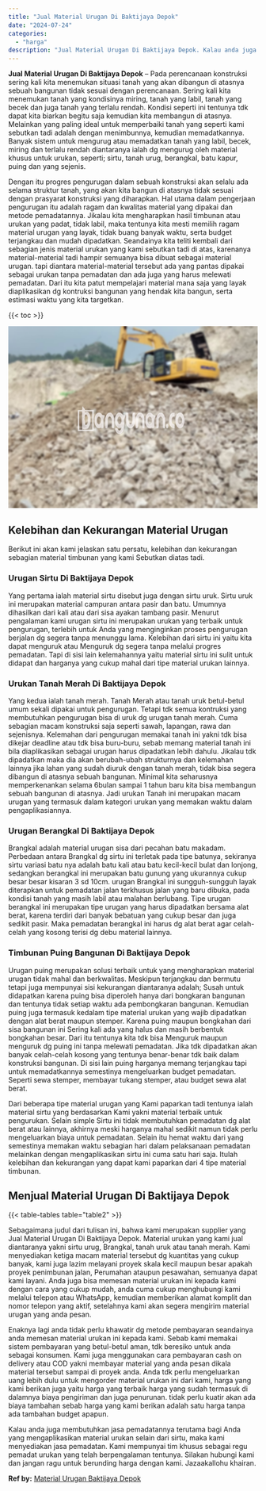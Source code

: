 ```yaml
---
title: "Jual Material Urugan Di Baktijaya Depok"
date: "2024-07-24"
categories: 
  - "harga"
description: "Jual Material Urugan Di Baktijaya Depok. Kalau anda juga membutuhkan jasa pemadatannya terutama bagi Anda yang mengaplikasikan material urukan selain dari si..."
---
```


**Jual Material Urugan Di Baktijaya Depok** – Pada perencanaan konstruksi sering kali kita menemukan situasi tanah yang akan dibangun di atasnya sebuah bangunan tidak sesuai dengan perencanaan. Sering kali kita menemukan tanah yang kondisinya miring, tanah yang labil, tanah yang becek dan juga tanah yang terlalu rendah. Kondisi seperti ini tentunya tdk dapat kita biarkan begitu saja kemudian kita membangun di atasnya. Melainkan yang paling ideal untuk memperbaiki tanah yang seperti kami sebutkan tadi adalah dengan menimbunnya, kemudian memadatkannya. Banyak sistem untuk mengurug atau memadatkan tanah yang labil, becek, miring dan terlalu rendah diantaranya ialah dg mengurug oleh material khusus untuk urukan, seperti; sirtu, tanah urug, berangkal, batu kapur, puing dan yang sejenis.

Dengan itu progres pengurugan dalam sebuah konstruksi akan selalu ada selama struktur tanah, yang akan kita bangun di atasnya tidak sesuai dengan prasyarat konstruksi yang diharapkan. Hal utama dalam pengerjaan pengurugan itu adalah ragam dan kwalitas material yang dipakai dan metode pemadatannya. Jikalau kita mengharapkan hasil timbunan atau urukan yang padat, tidak labil, maka tentunya kita mesti memilih ragam material urugan yang layak, tidak buang banyak waktu, serta budget terjangkau dan mudah dipadatkan. Seandainya kita teliti kembali dari sebagian jenis material urukan yang kami sebutkan tadi di atas, karenanya material-material tadi hampir semuanya bisa dibuat sebagai material urugan. tapi diantara material-material tersebut ada yang pantas dipakai sebagai urukan tanpa pemadatan dan ada juga yang harus melewati pemadatan. Dari itu kita patut mempelajari material mana saja yang layak diaplikasikan dg kontruksi bangunan yang hendak kita bangun, serta estimasi waktu yang kita targetkan.

{{< toc >}}

![Jual Material Urugan Di Baktijaya Depok](/images/jual-urugan-35.png)

## Kelebihan dan Kekurangan Material Urugan

Berikut ini akan kami jelaskan satu persatu, kelebihan dan kekurangan sebagian material timbunan yang kami Sebutkan diatas tadi.

### Urugan Sirtu Di Baktijaya Depok

Yang pertama ialah material sirtu disebut juga dengan sirtu uruk. Sirtu uruk ini merupakan material campuran antara pasir dan batu. Umumnya dihasilkan dari kali atau dari sisa ayakan tambang pasir. Menurut pengalaman kami urugan sirtu ini merupakan urukan yang terbaik untuk pengurugan, terlebih untuk Anda yang menginginkan proses pengurugan berjalan dg segera tanpa menunggu lama. Kelebihan dari sirtu ini yaitu kita dapat menguruk atau Menguruk dg segera tanpa melalui progres pemadatan. Tapi di sisi lain kelemahannya yaitu material sirtu ini sulit untuk didapat dan harganya yang cukup mahal dari tipe material urukan lainnya.

### Urukan Tanah Merah Di Baktijaya Depok

Yang kedua ialah tanah merah. Tanah Merah atau tanah uruk betul-betul umum sekali dipakai untuk pengurugan. Tetapi tdk semua kontruksi yang membutuhkan pengurugan bisa di uruk dg urugan tanah merah. Cuma sebagian macam konstruksi saja seperti sawah, lapangan, rawa dan sejenisnya. Kelemahan dari pengurugan memakai tanah ini yakni tdk bisa dikejar deadline atau tdk bisa buru-buru, sebab memang material tanah ini bila diaplikasikan sebagai urugan harus dipadatkan lebih dahulu. Jikalau tdk dipadatkan maka dia akan berubah-ubah strukturnya dan kelemahan lainnya jika lahan yang sudah diuruk dengan tanah merah, tidak bisa segera dibangun di atasnya sebuah bangunan. Minimal kita seharusnya memperkenankan selama 6bulan sampai 1 tahun baru kita bisa membangun sebuah bangunan di atasnya. Jadi urukan Tanah ini merupakan macam urugan yang termasuk dalam kategori urukan yang memakan waktu dalam pengaplikasiannya.

### Urugan Berangkal Di Baktijaya Depok

Brangkal adalah material urugan sisa dari pecahan batu makadam. Perbedaan antara Brangkal dg sirtu ini terletak pada tipe batunya, sekiranya sirtu variasi batu nya adalah batu kali atau batu kecil-kecil bulat dan lonjong, sedangkan berangkal ini merupakan batu gunung yang ukurannya cukup besar besar kisaran 3 sd 10cm. urugan Brangkal ini sungguh-sungguh layak diterapkan untuk pemadatan jalan terkhusus jalan yang baru dibuka, pada kondisi tanah yang masih labil atau malahan berlubang. Tipe urugan berangkal ini merupakan tipe urugan yang harus dipadatkan bersama alat berat, karena terdiri dari banyak bebatuan yang cukup besar dan juga sedikit pasir. Maka pemadatan berangkal ini harus dg alat berat agar celah-celah yang kosong terisi dg debu material lainnya.

### Timbunan Puing Bangunan Di Baktijaya Depok

Urugan puing merupakan solusi terbaik untuk yang mengharapkan material urugan tidak mahal dan berkwalitas. Meskipun terjangkau dan bermutu tetapi juga mempunyai sisi kekurangan diantaranya adalah; Susah untuk didapatkan karena puing bisa diperoleh hanya dari bongkaran bangunan dan tentunya tidak setiap waktu ada pembongkaran bangunan. Kemudian puing juga termasuk kedalam tipe material urukan yang wajib dipadatkan dengan alat berat maupun stemper. Karena puing maupun bongkahan dari sisa bangunan ini Sering kali ada yang halus dan masih berbentuk bongkahan besar. Dari itu tentunya kita tdk bisa Menguruk maupun menguruk dg puing ini tanpa melewati pemadatan. Jika tdk dipadatkan akan banyak celah-celah kosong yang tentunya benar-benar tdk baik dalam konstruksi bangunan. Di sisi lain puing harganya memang terjangkau tapi untuk memadatkannya semestinya mengeluarkan budget pemadatan. Seperti sewa stemper, membayar tukang stemper, atau budget sewa alat berat.

Dari beberapa tipe material urugan yang Kami paparkan tadi tentunya ialah material sirtu yang berdasarkan Kami yakni material terbaik untuk pengurukan. Selain simple Sirtu ini tidak membutuhkan pemadatan dg alat berat atau lainnya, akhirnya meski harganya mahal sedikit namun tidak perlu mengeluarkan biaya untuk pemadatan. Selain itu hemat waktu dari yang semestinya memakan waktu sebagian hari dalam pelaksanaan pemadatan melainkan dengan mengaplikasikan sirtu ini cuma satu hari saja. Itulah kelebihan dan kekurangan yang dapat kami paparkan dari 4 tipe material timbunan.

## Menjual Material Urugan Di Baktijaya Depok

{{< table-tables table="table2" >}}

Sebagaimana judul dari tulisan ini, bahwa kami merupakan supplier yang Jual Material Urugan Di Baktijaya Depok. Material urukan yang kami jual diantaranya yakni sirtu urug, Brangkal, tanah uruk atau tanah merah. Kami menyediakan ketiga macam material tersebut dg kuantitas yang cukup banyak, kami juga lazim melayani proyek skala kecil maupun besar apakah proyek penimbunan jalan, Perumahan ataupun pesawahan, semuanya dapat kami layani. Anda juga bisa memesan material urukan ini kepada kami dengan cara yang cukup mudah, anda cuma cukup menghubungi kami melalui telepon atau WhatsApp, kemudian memberikan alamat komplit dan nomor telepon yang aktif, setelahnya kami akan segera mengirim material urugan yang anda pesan.

Enaknya lagi anda tidak perlu khawatir dg metode pembayaran seandainya anda memesan material urukan ini kepada kami. Sebab kami memakai sistem pembayaran yang betul-betul aman, tdk beresiko untuk anda sebagai konsumen. Kami juga menggunakan cara pembayaran cash on delivery atau COD yakni membayar material yang anda pesan dikala material tersebut sampai di proyek anda. Anda tdk perlu mengeluarkan uang lebih dulu untuk mengorder material urukan ini dari kami, harga yang kami berikan juga yaitu harga yang terbaik harga yang sudah termasuk di dalamnya biaya pengiriman dan juga penurunan. tidak perlu kuatir akan ada biaya tambahan sebab harga yang kami berikan adalah satu harga tanpa ada tambahan budget apapun.

Kalau anda juga membutuhkan jasa pemadatannya terutama bagi Anda yang mengaplikasikan material urukan selain dari sirtu, maka kami menyediakan jasa pemadatan. Kami mempunyai tim khusus sebagai regu pemadat urukan yang telah berpengalaman tentunya. Silakan hubungi kami dan jangan ragu untuk berunding harga dengan kami. Jazaakallohu khairan.

**Ref by:** [Material Urugan Baktijaya Depok](https://id.wikipedia.org/wiki/Material)
